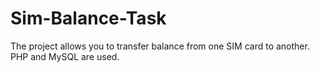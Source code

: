 # Sim-Balance-Task
The project allows you to transfer balance from one SIM card to another. PHP and MySQL are used.
